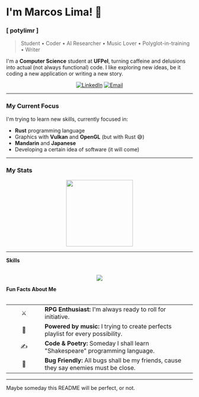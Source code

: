 # I'm Marcos Lima! 👋

### [ potylimr ]

> Student • Coder • AI Researcher • Music Lover • Polyglot-in-training • Writer

I'm a **Computer Science** student at **UFPel**, turning caffeine and delusions into actual (not always functional) code. I like exploring new ideas, be it coding a new application or writing a new story.

<p align="center">
  <a href="https://www.linkedin.com/in/marcos-lima-alves" target="_blank"><img src="https://img.shields.io/badge/LinkedIn-0077B5?style=for-the-badge&logo=linkedin&logoColor=white" alt="LinkedIn"></a>
  <a href="mailto:limr.marcos@gmail.com"><img src="https://img.shields.io/badge/Email-D14836?style=for-the-badge&logo=gmail&logoColor=white" alt="Email"></a>
</p>

---

### My Current Focus

I'm trying to learn new skills, currently focused in:

-  **Rust** programming language
-   Graphics with **Vulkan** and **OpenGL** (but with Rust 😅)
-   **Mandarin** and **Japanese**
-   Developing a certain idea of software (it will come)

---

### My Stats

<p align="center">
<!--   <img height="180em" src="https://github-readme-stats.vercel.app/api?username=limrpoty&show_icons=true&theme=catppuccin_mocha&include_all_commits=true&count_private=true"/> -->
  <img height="180em" src="https://github-readme-stats.vercel.app/api/top-langs/?username=limrpoty&layout=compact&langs_count=8&theme=catppuccin_mocha"/>
</p>

---

<summary><b>Skills</b></summary>
<br>
<p align="center">
  <a href="https://skillicons.dev">
    <img src="https://skillicons.dev/icons?i=c,cpp,cs,rust,java,lua,python" />
  </a>
</p>

<summary><b>Fun Facts About Me</b></summary>
<br>
<table>
  <tr>
    <td align="center" width="80">⚔️</td>
    <td><b>RPG Enthusiast:</b> I'm always ready to roll for initiative.</td>
  </tr>
  <tr>
    <td align="center" width="80">🎵</td>
    <td><b>Powered by music:</b> I trying to create perfects playlist for every possibility.</td>
  </tr>
  <tr>
    <td align="center" width="80">✍️</td>
    <td><b>Code & Poetry:</b> Someday I shall learn "Shakespeare" programming language.</td>
  </tr>
  <tr>
    <td align="center" width="80">🐞</td>
    <td><b>Bug Friendly:</b> All bugs shall be my friends, cause they say enemies must be close.</td>
  </tr>
</table>

---

<p align="center">
  <p>Maybe someday this README will be perfect, or not.</p>
</p>

